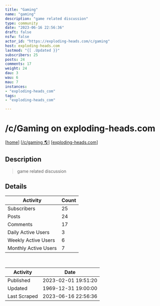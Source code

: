 ```yaml
---
title: "Gaming" 
name: "gaming"
description: "game related discussion"
type: community
date: "2023-06-16 22:56:36"
draft: false
nsfw: false
actor_id: "https://exploding-heads.com/c/gaming"
host: exploding-heads.com
lastmod: "{[ .Updated }}"
subscribers: 25
posts: 24
comments: 17
weight: 24
dau: 3
wau: 6
mau: 7
instances:
- "exploding-heads_com"
tags: 
- "exploding-heads_com"

---
```


# /c/Gaming on exploding-heads.com

[[home](/)]
[[/c/gaming 🌎](https://exploding-heads.com/c/gaming)]
[[exploding-heads.com](/instances/exploding-heads_com)]


## Description 

<blockquote class="description">
game related discussion
</blockquote>


## Details

| Activity | Count  |
|----------------------|---|
| Subscribers          | 25 |
| Posts                | 24  |
| Comments             | 17  |
| Daily Active Users   | 3  |
| Weekly Active Users  | 6  |
| Monthly Active Users | 7  |

<br>

| Activity | Date |
|----------------------|---|
| Published            | 2023-02-01 19:51:20 |
| Updated              | 1969-12-31 19:00:00 |
| Last Scraped         | 2023-06-16 22:56:36 |
